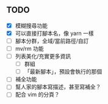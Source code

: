 
## TODO ##
- [x] 模糊搜尋功能
- [x] 可以直接打腳本名，像 yarn 一樣
- [ ] 腳本分群，全域/當前路徑/自訂
- [ ] mv/rm 功能
- [ ] 列表美化/充實更多資訊
    - [ ] 群組
    - [ ] 「最新腳本」，預設會執行的那個
- [ ] 補全功能
- [ ] 幫人家的腳本寫描述，甚至寫補全？
- [ ] 配合 vim 的分頁？

